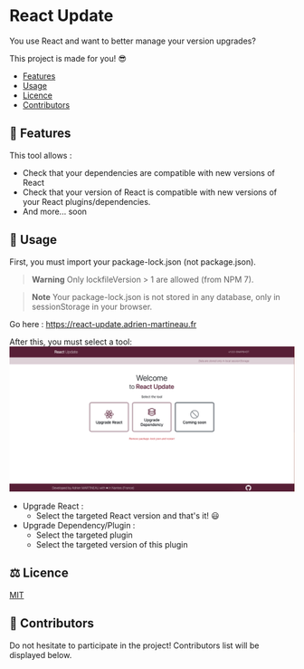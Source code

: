 # React Update
You use React and want to better manage your version upgrades?

This project is made for you! 😎

- [Features](#bookmark_tabs-features)
- [Usage](#memo-usage)
- [Licence](#balance_scale-licence)
- [Contributors](#handshake-contributors)

## :bookmark_tabs: Features
This tool allows :
- Check that your dependencies are compatible with new versions of React
- Check that your version of React is compatible with new versions of your React plugins/dependencies.
- And more... soon

## :memo: Usage
First, you must import your package-lock.json (not package.json).
> **Warning**
> Only lockfileVersion > 1 are allowed (from NPM 7).

> **Note**
> Your package-lock.json is not stored in any database, only in sessionStorage in your browser.

Go here : https://react-update.adrien-martineau.fr

After this, you must select a tool:
![Tools](docs/tools.png)

- Upgrade React :
  - Select the targeted React version and that's it! 😃
- Upgrade Dependency/Plugin :
  - Select the targeted plugin
  - Select the targeted version of this plugin

## :balance_scale: Licence
[MIT](LICENSE)

## :handshake: Contributors
Do not hesitate to participate in the project!
Contributors list will be displayed below.
